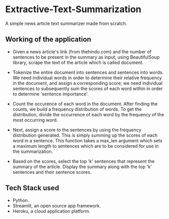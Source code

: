 # Extractive-Text-Summarization

A simple news article text summarizer made from scratch.

## Working of the application

- Given a news article's link (from thehindu.com) and the number of sentences to be present in the summary as input, using BeautifulSoup library, scrape the text of the article which is called document.

- Tokenize the entire document into sentences and sentences into words. We need individual words in order to determine their relative frequency in the document, and assign a corresponding score; we need individual sentences to subsequently sum the scores of each word within in order to determine 'sentence importance'.

- Count the occurence of each word in the document. After finding the counts, we build a frequency distribution of words. To get the distribution, divide the occurrence of each word by the frequency of the most occurring word.

- Next, assign a score to the sentences by using the frequency distribution generated. This is simply summing up the scores of each word in a sentence. This function takes a max_len argument which sets a maximum length to sentences which are to be considered for use in the summarization.

- Based on the scores, select the top 'k' sentences that represent the summary of the article. Display the summary along with the top 'k' sentences and their sentence scores.

## Tech Stack used

- Python. 
- Streamlit, an open source app framework. 
- Heroku, a cloud application platform. 

